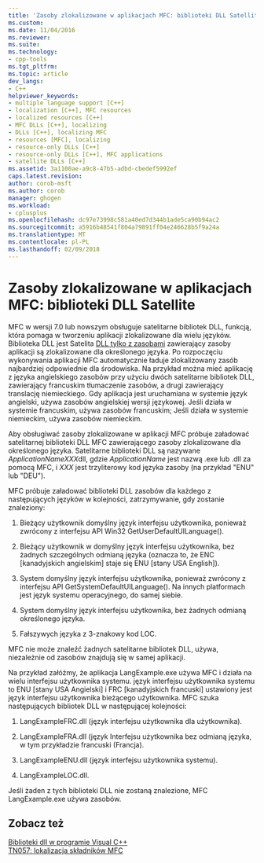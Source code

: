 ```yaml
---
title: 'Zasoby zlokalizowane w aplikacjach MFC: biblioteki DLL Satellite | Dokumentacja firmy Microsoft'
ms.custom: 
ms.date: 11/04/2016
ms.reviewer: 
ms.suite: 
ms.technology:
- cpp-tools
ms.tgt_pltfrm: 
ms.topic: article
dev_langs:
- C++
helpviewer_keywords:
- multiple language support [C++]
- localization [C++], MFC resources
- localized resources [C++]
- MFC DLLs [C++], localizing
- DLLs [C++], localizing MFC
- resources [MFC], localizing
- resource-only DLLs [C++]
- resource-only DLLs [C++], MFC applications
- satellite DLLs [C++]
ms.assetid: 3a1100ae-a9c8-47b5-adbd-cbedef5992ef
caps.latest.revision: 
author: corob-msft
ms.author: corob
manager: ghogen
ms.workload:
- cplusplus
ms.openlocfilehash: dc97e73998c581a40ed7d344b1ade5ca90b94ac2
ms.sourcegitcommit: a5916b48541f804a79891ff04e246628b5f9a24a
ms.translationtype: MT
ms.contentlocale: pl-PL
ms.lasthandoff: 02/09/2018
---
```

# <a name="localized-resources-in-mfc-applications-satellite-dlls"></a>Zasoby zlokalizowane w aplikacjach MFC: biblioteki DLL Satellite
MFC w wersji 7.0 lub nowszym obsługuje satelitarne bibliotek DLL, funkcją, która pomaga w tworzeniu aplikacji zlokalizowane dla wielu języków. Biblioteka DLL jest Satelita [DLL tylko z zasobami](../build/creating-a-resource-only-dll.md) zawierający zasoby aplikacji są zlokalizowane dla określonego języka. Po rozpoczęciu wykonywania aplikacji MFC automatycznie ładuje zlokalizowany zasób najbardziej odpowiednie dla środowiska. Na przykład można mieć aplikację z języka angielskiego zasobów przy użyciu dwóch satelitarne bibliotek DLL, zawierający francuskim tłumaczenie zasobów, a drugi zawierający translację niemieckiego. Gdy aplikacja jest uruchamiana w systemie język angielski, używa zasobów angielskiej wersji językowej. Jeśli działa w systemie francuskim, używa zasobów francuskim; Jeśli działa w systemie niemieckim, używa zasobów niemieckim.  
  
 Aby obsługiwać zasoby zlokalizowane w aplikacji MFC próbuje załadować satelitarnej biblioteki DLL MFC zawierającego zasoby zlokalizowane dla określonego języka. Satelitarne biblioteki DLL są nazywane *ApplicationNameXXX*dll, gdzie *ApplicationName* jest nazwą .exe lub .dll za pomocą MFC, i *XXX* jest trzyliterowy kod języka zasoby (na przykład "ENU" lub "DEU").  
  
 MFC próbuje załadować biblioteki DLL zasobów dla każdego z następujących języków w kolejności, zatrzymywanie, gdy zostanie znaleziony:  
  
1. Bieżący użytkownik domyślny język interfejsu użytkownika, ponieważ zwrócony z interfejsu API Win32 GetUserDefaultUILanguage().  
  
2.  Bieżący użytkownik w domyślny język interfejsu użytkownika, bez żadnych szczególnych odmianą języka (oznacza to, że ENC [kanadyjskich angielskim] staje się ENU [stany USA English]).  
  
3.  System domyślny język interfejsu użytkownika, ponieważ zwrócony z interfejsu API GetSystemDefaultUILanguage(). Na innych platformach jest język systemu operacyjnego, do samej siebie.  
  
4.  System domyślny język interfejsu użytkownika, bez żadnych odmianą określonego języka.  
  
5.  Fałszywych języka z 3-znakowy kod LOC.  
  
 MFC nie może znaleźć żadnych satelitarne bibliotek DLL, używa, niezależnie od zasobów znajdują się w samej aplikacji.  
  
 Na przykład załóżmy, że aplikacja LangExample.exe używa MFC i działa na wielu interfejsu użytkownika systemu. język interfejsu użytkownika systemu to ENU [stany USA Angielski] i FRC [kanadyjskich francuski] ustawiony jest język interfejsu użytkownika bieżącego użytkownika. MFC szuka następujących bibliotek DLL w następującej kolejności:  
  
1.  LangExampleFRC.dll (język interfejsu użytkownika dla użytkownika).  
  
2.  LangExampleFRA.dll (język Interfejsu użytkownika bez odmianą języka, w tym przykładzie francuski (Francja).  
  
3.  LangExampleENU.dll (język interfejsu użytkownika systemu).  
  
4.  LangExampleLOC.dll.  
  
 Jeśli żaden z tych biblioteki DLL nie zostaną znalezione, MFC LangExample.exe używa zasobów.  
  
## <a name="see-also"></a>Zobacz też  
 [Biblioteki dll w programie Visual C++](../build/dlls-in-visual-cpp.md)   
 [TN057: lokalizacja składników MFC](../mfc/tn057-localization-of-mfc-components.md)